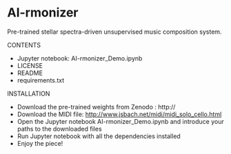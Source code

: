 # AI-rmonizer
Pre-trained stellar spectra-driven unsupervised music composition system.

CONTENTS

- Jupyter notebook: AI-rmonizer_Demo.ipynb
- LICENSE
- README
- requirements.txt

INSTALLATION

- Download the pre-trained weights from Zenodo : http://
- Download the MIDI file: http://www.jsbach.net/midi/midi_solo_cello.html
- Open the Jupyter notebook AI-rmonizer_Demo.ipynb and introduce your paths to the downloaded files
- Run Jupyter notebook with all the dependencies installed
- Enjoy the piece!
